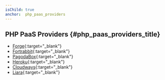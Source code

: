 ```yaml
---
isChild: true
anchor:  php_paas_providers
---
```


## PHP PaaS Providers {#php_paas_providers_title}

* [Forge](https://forge.laravel.com/){:target="_blank"}
* [Fortrabbit](http://www.fortrabbit.com/){:target="_blank"}
* [PagodaBox](https://pagodabox.io/){:target="_blank"}
* [Heroku](https://www.heroku.com/){:target="_blank"}
* [Cloudways](https://www.cloudways.com/){:target="_blank"}
* [Liara](https://liara.ir/){:target="_blank"}